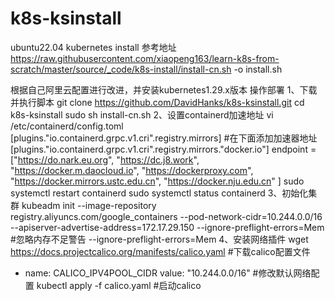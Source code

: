 # k8s-ksinstall
ubuntu22.04 kubernetes install
参考地址
https://raw.githubusercontent.com/xiaopeng163/learn-k8s-from-scratch/master/source/_code/k8s-install/install-cn.sh -o install.sh

根据自己阿里云配置进行改进，并安装kubernetes1.29.x版本
操作部署
1、下载并执行脚本
git clone https://github.com/DavidHanks/k8s-ksinstall.git
cd k8s-ksinstall
sudo sh install-cn.sh
2、设置containerd加速地址
vi /etc/containerd/config.toml
[plugins."io.containerd.grpc.v1.cri".registry.mirrors]
#在下面添加加速器地址
        [plugins."io.containerd.grpc.v1.cri".registry.mirrors."docker.io"]
          endpoint = ["https://do.nark.eu.org",
            "https://dc.j8.work",
            "https://docker.m.daocloud.io",
            "https://dockerproxy.com",
            "https://docker.mirrors.ustc.edu.cn",
            "https://docker.nju.edu.cn"
				]
sudo systemctl restart containerd
sudo systemctl status containerd
3、初始化集群
kubeadm init   --image-repository registry.aliyuncs.com/google_containers   --pod-network-cidr=10.244.0.0/16   --apiserver-advertise-address=172.17.29.150 --ignore-preflight-errors=Mem
#忽略内存不足警告 --ignore-preflight-errors=Mem
4、安装网络插件
wget https://docs.projectcalico.org/manifests/calico.yaml
#下载calico配置文件
- name: CALICO_IPV4POOL_CIDR
  value: "10.244.0.0/16"
#修改默认网络配置
kubectl apply -f calico.yaml
#启动calico
